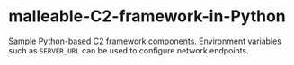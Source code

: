 # malleable-C2-framework-in-Python
Sample Python-based C2 framework components. Environment variables such as
``SERVER_URL`` can be used to configure network endpoints.
